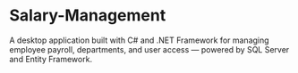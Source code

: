 # Salary-Management
A desktop application built with C# and .NET Framework for managing employee payroll, departments, and user access — powered by SQL Server and Entity Framework.
